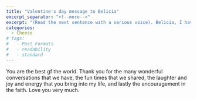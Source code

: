 ```yaml
---
title: "Valentine's day message to Belicia"
excerpt_separator: "<!--more-->"
excerpt: "(Read the next sentence with a serious voice). Belicia, I have something to tell you."
categories:
  - Cheese
# tags:
#   - Post Formats
#   - readability
#   - standard
---
```


You are the best gf the world.  Thank you for the many wonderful
conversations that we have, the fun times that we shared, the laughter and
joy and energy that you bring into my life, and lastly the encouragement in
the faith.  Love you very much.

<!-- more -->
